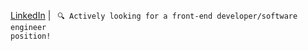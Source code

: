 




<a href="https://www.linkedin.com/in/bertam/" target="_blank">LinkedIn</a> | <code> 🔍   Actively looking for a front-end developer/software engineer position!  </code>
